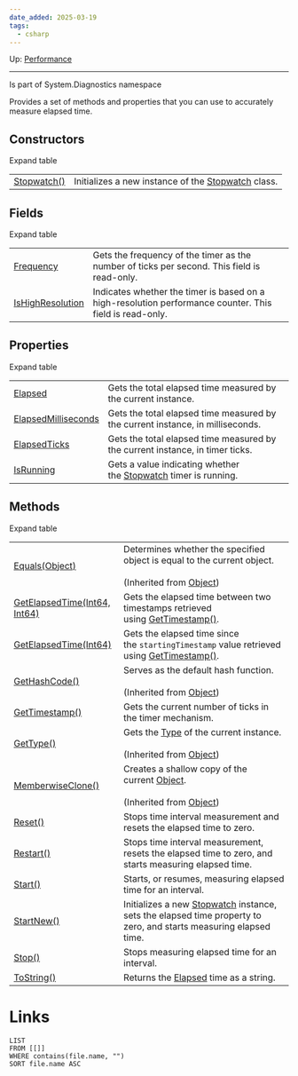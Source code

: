 ```yaml
---
date_added: 2025-03-19
tags:
  - csharp
---
```

Up: [Performance](Performance.md)
___
Is part of System.Diagnostics namespace

Provides a set of methods and properties that you can use to accurately measure elapsed time.
## Constructors

Expand table

|   |   |
|---|---|
|[Stopwatch()](https://learn.microsoft.com/en-us/dotnet/api/system.diagnostics.stopwatch.-ctor?view=net-9.0#system-diagnostics-stopwatch-ctor)|Initializes a new instance of the [Stopwatch](https://learn.microsoft.com/en-us/dotnet/api/system.diagnostics.stopwatch?view=net-9.0) class.|

## Fields

Expand table

|   |   |
|---|---|
|[Frequency](https://learn.microsoft.com/en-us/dotnet/api/system.diagnostics.stopwatch.frequency?view=net-9.0#system-diagnostics-stopwatch-frequency)|Gets the frequency of the timer as the number of ticks per second. This field is read-only.|
|[IsHighResolution](https://learn.microsoft.com/en-us/dotnet/api/system.diagnostics.stopwatch.ishighresolution?view=net-9.0#system-diagnostics-stopwatch-ishighresolution)|Indicates whether the timer is based on a high-resolution performance counter. This field is read-only.|

## Properties

Expand table

|   |   |
|---|---|
|[Elapsed](https://learn.microsoft.com/en-us/dotnet/api/system.diagnostics.stopwatch.elapsed?view=net-9.0#system-diagnostics-stopwatch-elapsed)|Gets the total elapsed time measured by the current instance.|
|[ElapsedMilliseconds](https://learn.microsoft.com/en-us/dotnet/api/system.diagnostics.stopwatch.elapsedmilliseconds?view=net-9.0#system-diagnostics-stopwatch-elapsedmilliseconds)|Gets the total elapsed time measured by the current instance, in milliseconds.|
|[ElapsedTicks](https://learn.microsoft.com/en-us/dotnet/api/system.diagnostics.stopwatch.elapsedticks?view=net-9.0#system-diagnostics-stopwatch-elapsedticks)|Gets the total elapsed time measured by the current instance, in timer ticks.|
|[IsRunning](https://learn.microsoft.com/en-us/dotnet/api/system.diagnostics.stopwatch.isrunning?view=net-9.0#system-diagnostics-stopwatch-isrunning)|Gets a value indicating whether the [Stopwatch](https://learn.microsoft.com/en-us/dotnet/api/system.diagnostics.stopwatch?view=net-9.0) timer is running.|

## Methods

Expand table

|   |   |
|---|---|
|[Equals(Object)](https://learn.microsoft.com/en-us/dotnet/api/system.object.equals?view=net-9.0#system-object-equals\(system-object\))|Determines whether the specified object is equal to the current object.<br><br>(Inherited from [Object](https://learn.microsoft.com/en-us/dotnet/api/system.object?view=net-9.0))|
|[GetElapsedTime(Int64, Int64)](https://learn.microsoft.com/en-us/dotnet/api/system.diagnostics.stopwatch.getelapsedtime?view=net-9.0#system-diagnostics-stopwatch-getelapsedtime\(system-int64-system-int64\))|Gets the elapsed time between two timestamps retrieved using [GetTimestamp()](https://learn.microsoft.com/en-us/dotnet/api/system.diagnostics.stopwatch.gettimestamp?view=net-9.0#system-diagnostics-stopwatch-gettimestamp).|
|[GetElapsedTime(Int64)](https://learn.microsoft.com/en-us/dotnet/api/system.diagnostics.stopwatch.getelapsedtime?view=net-9.0#system-diagnostics-stopwatch-getelapsedtime\(system-int64\))|Gets the elapsed time since the `startingTimestamp` value retrieved using [GetTimestamp()](https://learn.microsoft.com/en-us/dotnet/api/system.diagnostics.stopwatch.gettimestamp?view=net-9.0#system-diagnostics-stopwatch-gettimestamp).|
|[GetHashCode()](https://learn.microsoft.com/en-us/dotnet/api/system.object.gethashcode?view=net-9.0#system-object-gethashcode)|Serves as the default hash function.<br><br>(Inherited from [Object](https://learn.microsoft.com/en-us/dotnet/api/system.object?view=net-9.0))|
|[GetTimestamp()](https://learn.microsoft.com/en-us/dotnet/api/system.diagnostics.stopwatch.gettimestamp?view=net-9.0#system-diagnostics-stopwatch-gettimestamp)|Gets the current number of ticks in the timer mechanism.|
|[GetType()](https://learn.microsoft.com/en-us/dotnet/api/system.object.gettype?view=net-9.0#system-object-gettype)|Gets the [Type](https://learn.microsoft.com/en-us/dotnet/api/system.type?view=net-9.0) of the current instance.<br><br>(Inherited from [Object](https://learn.microsoft.com/en-us/dotnet/api/system.object?view=net-9.0))|
|[MemberwiseClone()](https://learn.microsoft.com/en-us/dotnet/api/system.object.memberwiseclone?view=net-9.0#system-object-memberwiseclone)|Creates a shallow copy of the current [Object](https://learn.microsoft.com/en-us/dotnet/api/system.object?view=net-9.0).<br><br>(Inherited from [Object](https://learn.microsoft.com/en-us/dotnet/api/system.object?view=net-9.0))|
|[Reset()](https://learn.microsoft.com/en-us/dotnet/api/system.diagnostics.stopwatch.reset?view=net-9.0#system-diagnostics-stopwatch-reset)|Stops time interval measurement and resets the elapsed time to zero.|
|[Restart()](https://learn.microsoft.com/en-us/dotnet/api/system.diagnostics.stopwatch.restart?view=net-9.0#system-diagnostics-stopwatch-restart)|Stops time interval measurement, resets the elapsed time to zero, and starts measuring elapsed time.|
|[Start()](https://learn.microsoft.com/en-us/dotnet/api/system.diagnostics.stopwatch.start?view=net-9.0#system-diagnostics-stopwatch-start)|Starts, or resumes, measuring elapsed time for an interval.|
|[StartNew()](https://learn.microsoft.com/en-us/dotnet/api/system.diagnostics.stopwatch.startnew?view=net-9.0#system-diagnostics-stopwatch-startnew)|Initializes a new [Stopwatch](https://learn.microsoft.com/en-us/dotnet/api/system.diagnostics.stopwatch?view=net-9.0) instance, sets the elapsed time property to zero, and starts measuring elapsed time.|
|[Stop()](https://learn.microsoft.com/en-us/dotnet/api/system.diagnostics.stopwatch.stop?view=net-9.0#system-diagnostics-stopwatch-stop)|Stops measuring elapsed time for an interval.|
|[ToString()](https://learn.microsoft.com/en-us/dotnet/api/system.diagnostics.stopwatch.tostring?view=net-9.0#system-diagnostics-stopwatch-tostring)|Returns the [Elapsed](https://learn.microsoft.com/en-us/dotnet/api/system.diagnostics.stopwatch.elapsed?view=net-9.0#system-diagnostics-stopwatch-elapsed) time as a string.|
# Links
```dataview
LIST
FROM [[]]
WHERE contains(file.name, "")
SORT file.name ASC
```
